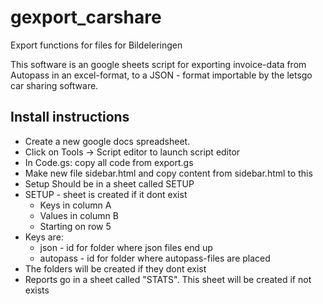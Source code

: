 # gexport_carshare
Export functions for files for Bildeleringen

This software is an google sheets script for exporting invoice-data from
Autopass in an excel-format, to a JSON - format importable by the letsgo
car sharing software.

Install instructions
--------------------

* Create a new google docs spreadsheet.
* Click on Tools -> Script editor to launch script editor
* In Code.gs: copy all code from export.gs
* Make new file sidebar.html and copy content from sidebar.html to this
* Setup Should be in a sheet called SETUP
* SETUP - sheet is created if it dont exist
  * Keys in column A
  * Values in column B
  * Starting on row 5
* Keys are:
  * json - id for folder where json files end up
  * autopass - id for folder where autopass-files are placed
* The folders will be created if they dont exist
* Reports go in a sheet called "STATS". This sheet will be created if not exists
